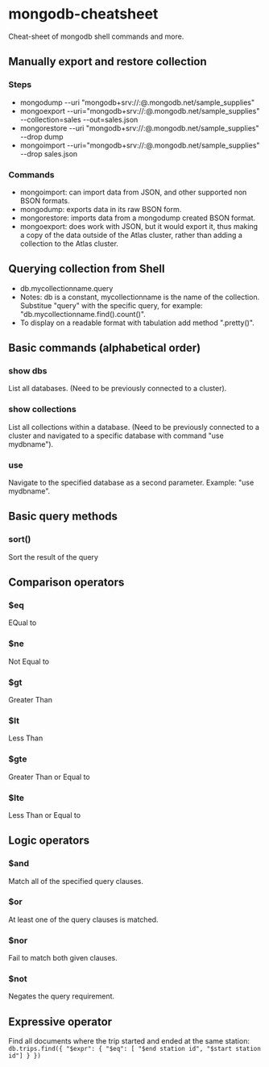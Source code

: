 # mongodb-cheatsheet
Cheat-sheet of mongodb shell commands and more.

## Manually export and restore collection
### Steps
  - mongodump --uri "mongodb+srv://<your username>:<your password>@<your cluster>.mongodb.net/sample_supplies"
  - mongoexport --uri="mongodb+srv://<your username>:<your password>@<your cluster>.mongodb.net/sample_supplies" --collection=sales --out=sales.json
  - mongorestore --uri "mongodb+srv://<your username>:<your password>@<your cluster>.mongodb.net/sample_supplies"  --drop dump
  - mongoimport --uri="mongodb+srv://<your username>:<your password>@<your cluster>.mongodb.net/sample_supplies" --drop sales.json
### Commands
  - mongoimport: can import data from JSON, and other supported non BSON formats.
  - mongodump: exports data in its raw BSON form.
  - mongorestore: imports data from a mongodump created BSON format.
  - mongoexport: does work with JSON, but it would export it, thus making a copy of the data outside of the Atlas cluster, rather than adding a collection to the Atlas cluster.

## Querying collection from Shell
  - db.mycollectionname.query
  - Notes: db is a constant, mycollectionname is the name of the collection. Substitue "query" with the specific query, for example: "db.mycollectionname.find().count()".
  - To display on a readable format with tabulation add method ".pretty()".
  
## Basic commands (alphabetical order)
### show dbs
  List all databases. (Need to be previously connected to a cluster).
### show collections
  List all collections within a database. (Need to be previously connected to a cluster and navigated to a specific database with command "use mydbname").
### use
  Navigate to the specified database as a second parameter. Example: "use mydbname".

## Basic query methods
  ### sort()
  Sort the result of the query

## Comparison operators
### $eq
  EQual to
### $ne
  Not Equal to
### $gt
  Greater Than
### $lt
  Less Than
### $gte
  Greater Than or Equal to
### $lte
  Less Than or Equal to

## Logic operators
### $and
  Match all of the specified query clauses.
### $or
  At least one of the query clauses is matched.
### $nor
  Fail to match both given clauses.
### $not
  Negates the query requirement.
  
## Expressive operator
  Find all documents where the trip started and ended at the same station:
    ```db.trips.find({ "$expr": { "$eq": [ "$end station id", "$start station id"] } })```
